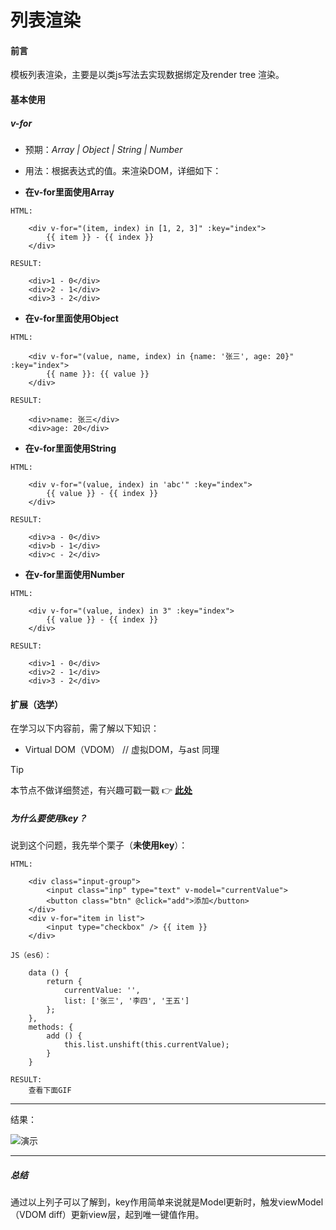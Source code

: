 # 列表渲染

#### 前言

模板列表渲染，主要是以类js写法去实现数据绑定及render tree 渲染。

#### 基本使用

##### v-for

- 预期：*Array | Object | String | Number*

- 用法：根据表达式的值。来渲染DOM，详细如下：

- **在v-for里面使用Array**

``` vue
HTML:

    <div v-for="(item, index) in [1, 2, 3]" :key="index">
        {{ item }} - {{ index }}
    </div>

RESULT:

    <div>1 - 0</div>
    <div>2 - 1</div>
    <div>3 - 2</div>
```

- **在v-for里面使用Object**

``` vue
HTML:

    <div v-for="(value, name, index) in {name: '张三', age: 20}" :key="index">
        {{ name }}: {{ value }}
    </div>

RESULT:

    <div>name: 张三</div>
    <div>age: 20</div>
```

- **在v-for里面使用String**

``` vue
HTML:

    <div v-for="(value, index) in 'abc'" :key="index">
        {{ value }} - {{ index }}
    </div>

RESULT:

    <div>a - 0</div>
    <div>b - 1</div>
    <div>c - 2</div>
```

- **在v-for里面使用Number**

``` vue
HTML:

    <div v-for="(value, index) in 3" :key="index">
        {{ value }} - {{ index }}
    </div>

RESULT:

    <div>1 - 0</div>
    <div>2 - 1</div>
    <div>3 - 2</div>
```

#### 扩展（选学）

在学习以下内容前，需了解以下知识：

- Virtual DOM（VDOM）      // 虚拟DOM，与ast 同理

> [!TIP]
> 本节点不做详细赘述，有兴趣可戳一戳
> :point_right:
> [**此处**](https://www.jianshu.com/p/af0b398602bc)

##### 为什么要使用key？

说到这个问题，我先举个栗子（**未使用key**）：

``` vue
HTML:

    <div class="input-group">
        <input class="inp" type="text" v-model="currentValue">
        <button class="btn" @click="add">添加</button>
    </div>
    <div v-for="item in list">
        <input type="checkbox" /> {{ item }}
    </div>

JS（es6）：

    data () {
        return {
            currentValue: '',
            list: ['张三', '李四', '王五']
        };
    },
    methods: {
        add () {
            this.list.unshift(this.currentValue);
        }
    }

RESULT:
    查看下面GIF
```

----

结果：

![演示](../../assets/images/for.gif)

----

##### 总结

通过以上列子可以了解到，key作用简单来说就是Model更新时，触发viewModel（VDOM diff）更新view层，起到唯一键值作用。
